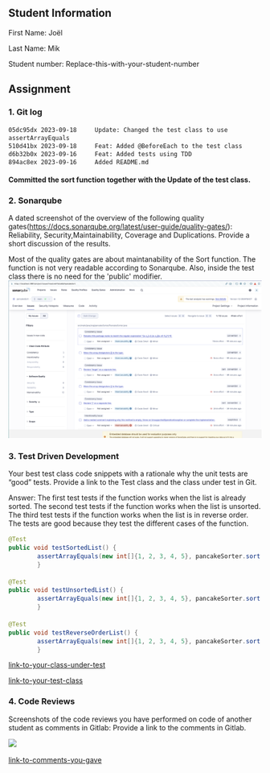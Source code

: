 ## Student Information

First Name: Joël

Last Name: Mik

Student number: Replace-this-with-your-student-number

## Assignment 

### 1. Git log

```
05dc95dx 2023-09-18     Update: Changed the test class to use assertArrayEquals
510d41bx 2023-09-18     Feat: Added @BeforeEach to the test class
d6b32b0x 2023-09-16     Feat: Added tests using TDD
894ac8ex 2023-09-16     Added README.md
```
#### Committed the sort function together with the Update of the test class.

### 2. Sonarqube

A dated screenshot of the overview of the following  quality gates(https://docs.sonarqube.org/latest/user-guide/quality-gates/): Reliability, Security,Maintainability, Coverage and Duplications. Provide a short discussion of the results.


Most of the quality gates are about maintanability of the Sort function. The function is not very readable according to Sonarqube. Also, inside the test class there is no need for the 'public' modifier.
![Quality Gates image](quality-gates.png)  

### 3. Test Driven Development

Your best test class code snippets with a rationale why the unit tests are “good” tests.  Provide a link to the Test class and the class under test in Git.

Answer: The first test tests if the function works when the list is already sorted. The second test tests if the function works when the list is unsorted. The third test tests if the function works when the list is in reverse order. The tests are good because they test the different cases of the function.

```java
@Test
public void testSortedList() {
        assertArrayEquals(new int[]{1, 2, 3, 4, 5}, pancakeSorter.sort(new int[]{1, 2, 3, 4, 5}, 5));
        }

@Test
public void testUnsortedList() {
        assertArrayEquals(new int[]{1, 2, 3, 4, 5}, pancakeSorter.sort(new int[]{3, 4, 2, 1, 5}, 5));
        }

@Test
public void testReverseOrderList() {
        assertArrayEquals(new int[]{1, 2, 3, 4, 5}, pancakeSorter.sort(new int[]{5, 4, 3, 2, 1}, 5));
        }
```

[link-to-your-class-under-test](/src/main/java/org/pancakeSorter/PancakeSorter.java)

[link-to-your-test-class](/src/test/java/PancakeSorterTest.java)

### 4. Code Reviews

Screenshots of the code reviews you have performed on code of another student as comments in Gitlab: Provide a link to the comments in Gitlab.

![](/replace-this-with-path-to-your-png-file/screenshot-code-reviews.png) 

[link-to-comments-you-gave](/somerepo/path-to-file)

